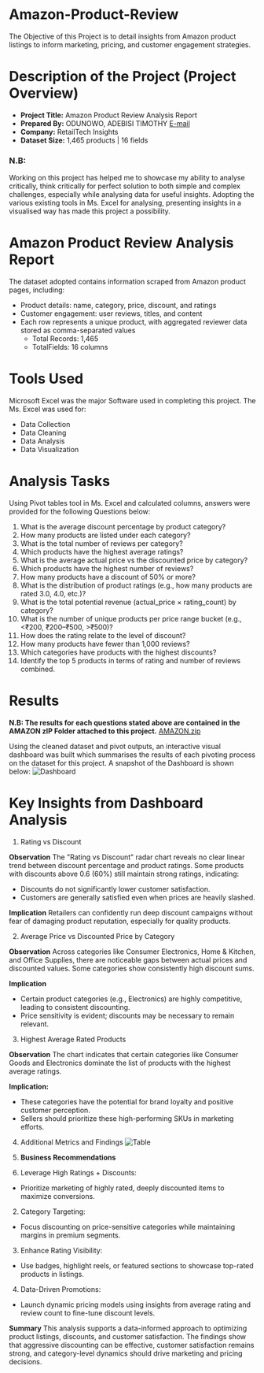# Amazon-Product-Review
The Objective of this Project is to detail insights from Amazon product listings to inform marketing, pricing, and customer engagement strategies.

# Description of the Project (Project Overview)
- **Project Title:** Amazon Product Review Analysis Report
- __Prepared By:__ ODUNOWO, ADEBISI TIMOTHY [E-mail](oducrown@gmail.com)
- **Company:** RetailTech Insights
- **Dataset Size:** 1,465 products | 16 fields
### N.B:
Working on this project has helped me to showcase my ability to analyse critically, think critically for perfect solution to both simple and complex challenges, especially while analysing data for useful insights. Adopting the various existing tools in Ms. Excel for analysing, presenting insights in a visualised way has made this project a possibility.

# Amazon Product Review Analysis Report
The dataset adopted contains information scraped from Amazon product pages, including: 
- Product details: name, category, price, discount, and ratings 
- Customer engagement: user reviews, titles, and content 
- Each row represents a unique product, with aggregated reviewer data stored as comma-separated values 
    - Total Records: 1,465 
    - TotalFields: 16 columns

# Tools Used
Microsoft Excel was the major Software used in completing this project. The Ms. Excel was used for:
- Data Collection
- Data Cleaning
- Data Analysis
- Data Visualization

# Analysis Tasks
Using Pivot tables tool in Ms. Excel and calculated columns, answers were provided for the following Questions below: 
1. What is the average discount percentage by product category? 
2. How many products are listed under each category? 
3. What is the total number of reviews per category?  
4. Which products have the highest average ratings? 
5. What is the average actual price vs the discounted price by category? 
6. Which products have the highest number of reviews? 
7. How many products have a discount of 50% or more? 
8. What is the distribution of product ratings (e.g., how many products are rated 3.0, 4.0, etc.)? 
9. What is the total potential revenue (actual_price × rating_count) by category? 
10. What is the number of unique products per price range bucket (e.g., <₹200, 
₹200–₹500, >₹500)?
11. How does the rating relate to the level of discount? 
12. How many products have fewer than 1,000 reviews? 
13. Which categories have products with the highest discounts? 
14. Identify the top 5 products in terms of rating and number of reviews combined.

# Results
**N.B: The results for each questions stated above are contained in the AMAZON zIP Folder attached to this project.**
[AMAZON.zip](https://github.com/user-attachments/files/21091149/AMAZON.zip)

Using the cleaned dataset and pivot outputs, an interactive visual dashboard was built which summarises the results of each pivoting process on the dataset for this project. A snapshot of the Dashboard is shown below:
![Dashboard](https://github.com/user-attachments/assets/1d0bd6c8-8845-44af-b0f0-60bca4758068)

# Key Insights from Dashboard Analysis
1. Rating vs Discount
   
**Observation**
The "Rating vs Discount" radar chart reveals no clear linear trend between discount percentage and product ratings. Some products with discounts above 0.6 (60%) still maintain strong ratings, indicating:
- Discounts do not significantly lower customer satisfaction.
- Customers are generally satisfied even when prices are heavily slashed.
  
**Implication**
Retailers can confidently run deep discount campaigns without fear of damaging product reputation, especially for quality products.

2. Average Price vs Discounted Price by Category
   
**Observation**
Across categories like Consumer Electronics, Home & Kitchen, and Office Supplies, there are noticeable gaps between actual prices and discounted values. Some categories show consistently high discount sums.

**Implication**
- Certain product categories (e.g., Electronics) are highly competitive, leading to consistent discounting.
- Price sensitivity is evident; discounts may be necessary to remain relevant.
  
3. Highest Average Rated Products
   
**Observation**
The chart indicates that certain categories like Consumer Goods and Electronics dominate the list of products with the highest average ratings.

**Implication:**
- These categories have the potential for brand loyalty and positive customer perception.
- Sellers should prioritize these high-performing SKUs in marketing efforts.
  
4. Additional Metrics and Findings
![Table](https://github.com/user-attachments/assets/68dd9b5a-b04f-48f6-9789-be0d36b6bfab)


5. **Business Recommendations**
   
1.	Leverage High Ratings + Discounts:
- Prioritize marketing of highly rated, deeply discounted items to maximize conversions.
  
2.	Category Targeting:
- Focus discounting on price-sensitive categories while maintaining margins in premium segments.
  
3.	Enhance Rating Visibility:
- Use badges, highlight reels, or featured sections to showcase top-rated products in listings.
  
4.	Data-Driven Promotions:
- Launch dynamic pricing models using insights from average rating and review count to fine-tune discount levels.
  
**Summary**
This analysis supports a data-informed approach to optimizing product listings, discounts, and customer satisfaction. The findings show that aggressive discounting can be effective, customer satisfaction remains strong, and category-level dynamics should drive marketing and pricing decisions.



